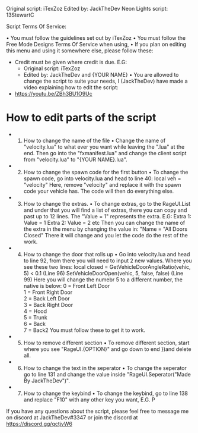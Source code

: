 Original script: iTexZoz
Edited by: JackTheDev
Neon Lights script: 13StewartC

Script Terms Of Service: 

• You must follow the guidelines set out by iTexZoz
• You must follow the Free Mode Designs Terms Of Service when using,
• If you plan on editing this menu and using it somewhere else, please follow these:
 - Credit must be given where credit is due. E.G:
    - Original script: iTexZoz
    - Edited by: JackTheDev and {YOUR NAME}
• You are allowed to change the script to suite your needs, I (JackTheDev) have made a video explaining how to edit the script: 
 - https://youtu.be/ZBh3BU1O9Uc


# How to edit parts of the script # 

 - 1. How to change the name of the file
     • Change the name of "velocity.lua" to what ever you want while leaving the ".lua" at the end. Then go into the "fxmanifest.lua" and change
       the client script from "velocity.lua" to "{YOUR NAME}.lua".

 - 2. How to change the spawn code for the first button
     • To change the spawn code, go into velocity.lua and head to line 40: 
        local veh = "velocity"
       Here, remove "velocity" and replace it with the spawn code your vehicle has. The code will then do everything else.

 - 3. How to change the extras.
     • To change extras, go to the RageUI.List and under that you will find a list of extras, there you can copy and past up to 12 lines. 
       The "Value = 1" represents the extra. E.G:
         Extra 1: Value = 1
         Extra 2: Value = 2
         etc
       Then you can change the name of the extra in the menu by changing the value in: 
         "Name = "All Doors Closed"
       There it will change and you let the code do the rest of the work.

 - 4. How to change the door that rolls up
     • Go into velocity.lua and head to line 92, from there you will need to input 2 new values. Where you see these two lines:
         local closed = GetVehicleDoorAngleRatio(vehic, 5) < 0.1   (Line 96)
         SetVehicleDoorOpen(vehic, 5, false, false)                (Line 99)
       Here you will change the numebr 5 to a different number, the native is below: 
          0 = Front Left Door  
          1 = Front Right Door  
          2 = Back Left Door  
          3 = Back Right Door  
          4 = Hood  
          5 = Trunk  
          6 = Back  
          7 = Back2 
      You must follow these to get it to work.

 - 5. How to remove different section
     • To remove different section, start where you see "RageUI.{OPTION}" and go down to end })and delete all.

 - 6. How to change the text in the seperator
     • To change the seperator go to line 131 and change the value inside "RageUI.Seperator("Made By JackTheDev")".

 - 7. How to change the keybind
     • To change the keybind, go to line 138 and replace "F10" with any other key you want, E.G. P


If you have any questions about the script, please feel free to message me on discord at JackTheDev#3347 or join the discord at https://discord.gg/qctjvW6
